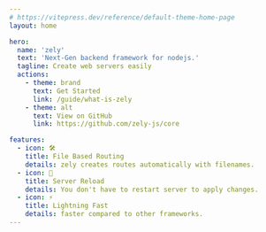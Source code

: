 ```yaml
---
# https://vitepress.dev/reference/default-theme-home-page
layout: home

hero:
  name: 'zely'
  text: 'Next-Gen backend framework for nodejs.'
  tagline: Create web servers easily
  actions:
    - theme: brand
      text: Get Started
      link: /guide/what-is-zely
    - theme: alt
      text: View on GitHub
      link: https://github.com/zely-js/core

features:
  - icon: 🛠️
    title: File Based Routing
    details: zely creates routes automatically with filenames.
  - icon: 🚀
    title: Server Reload
    details: You don't have to restart server to apply changes.
  - icon: ⚡
    title: Lightning Fast
    details: faster compared to other frameworks.
---
```


<div class=""></div>
